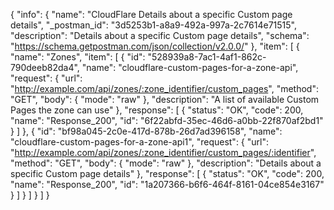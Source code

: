 {
  "info": {
    "name": "CloudFlare Details about a specific Custom page details",
    "_postman_id": "3d5253b1-a8a9-492a-997a-2c7614e71515",
    "description": "Details about a specific Custom page details",
    "schema": "https://schema.getpostman.com/json/collection/v2.0.0/"
  },
  "item": [
    {
      "name": "Zones",
      "item": [
        {
          "id": "528939a8-7ac1-4af1-862c-790deeb82da4",
          "name": "cloudflare-custom-pages-for-a-zone-api",
          "request": {
            "url": "http://example.com/api/zones/:zone_identifier/custom_pages",
            "method": "GET",
            "body": {
              "mode": "raw"
            },
            "description": "A list of available Custom Pages the zone can use"
          },
          "response": [
            {
              "status": "OK",
              "code": 200,
              "name": "Response_200",
              "id": "6f22abfd-35ec-46d6-a0bb-22f870af2bd1"
            }
          ]
        },
        {
          "id": "bf98a045-2c0e-417d-878b-26d7ad396158",
          "name": "cloudflare-custom-pages-for-a-zone-api1",
          "request": {
            "url": "http://example.com/api/zones/:zone_identifier/custom_pages/:identifier",
            "method": "GET",
            "body": {
              "mode": "raw"
            },
            "description": "Details about a specific Custom page details"
          },
          "response": [
            {
              "status": "OK",
              "code": 200,
              "name": "Response_200",
              "id": "1a207366-b6f6-464f-8161-04ce854e3167"
            }
          ]
        }
      ]
    }
  ]
}